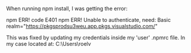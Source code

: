 When running npm install, I was getting the error:

npm ERR! code E401
npm ERR! Unable to authenticate, need: Basic realm="https://pkgsprodsu3weu.app.pkgs.visualstudio.com/"

This was fixed by updating my credentials inside my 'user' .npmrc file.
In my case located at: C:\Users\roelv

